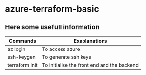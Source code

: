 # azure-terraform-basic
## Here some usefull information 
|Commands | Exaplanations|
|---------|--------------|
| az login| To access azure |
| ssh-keygen| To generate ssh keys|
|terraform init|To initialise the front end and the backend|
